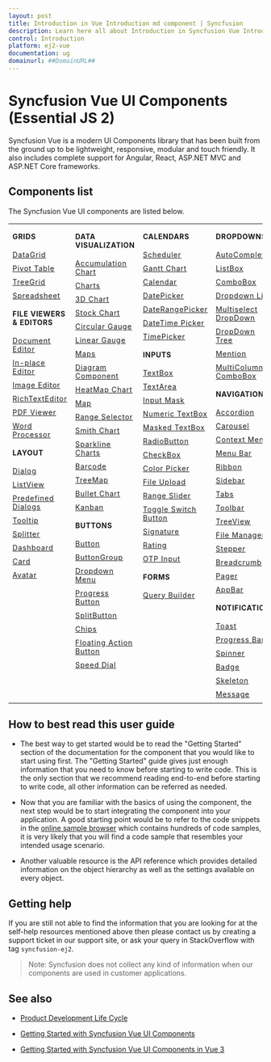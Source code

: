 ```yaml
---
layout: post
title: Introduction in Vue Introduction md component | Syncfusion
description: Learn here all about Introduction in Syncfusion Vue Introduction md component of Syncfusion Essential JS 2 and more.
control: Introduction 
platform: ej2-vue
documentation: ug
domainurl: ##DomainURL##
---
```


# Syncfusion Vue UI Components (Essential JS 2)

Syncfusion Vue is a modern UI Components library that has been built from the ground up to be lightweight, responsive, modular and touch friendly. It also includes complete support for Angular, React, ASP.NET MVC and ASP.NET Core frameworks.

## Components list

The Syncfusion Vue UI components are listed below.

<style>

tr
{
border:0 !important;
}

td
{
border:0 !important;
vertical-align: top;
}

.controlanchorlink
{
text-decoration: none!important;
font-size: 14px!important;
text-align: left!important;
padding: 5px 0px;
letter-spacing: 1px;
}
.controlcategory
{
font-size: 14px!important;
text-align: left!important;
font-weight: bold!important;
letter-spacing: 0.7px;
}
}

</style>

<table id="table" style="border: 0px;">
<tbody>
<colgroup>
<col style="width: 25%">
<col style="width: 25%">
<col style="width: 25%">
<col style="width: 25%">
</colgroup>
</tbody>
<tr>
    <td>
        <div><p class="controlcategory">GRIDS</p></div>
        <div class="controlanchorlink"><a target="_self" href="https://ej2.syncfusion.com/vue/documentation/grid/getting-started/">DataGrid</a></div>
        <div class="controlanchorlink"><a target="_self" href="https://ej2.syncfusion.com/vue/documentation/pivotview/getting-started/">Pivot Table</a></div>
        <div class="controlanchorlink"><a target="_self" href="https://ej2.syncfusion.com/vue/documentation/treegrid/getting-started/">TreeGrid</a></div>
         <div class="controlanchorlink"><a target="_self" href="https://ej2.syncfusion.com/vue/documentation/spreadsheet/getting-started/">Spreadsheet</a></div>
        <div><p class="controlcategory">FILE VIEWERS & EDITORS</p></div>
        <div class="controlanchorlink"><a target="_self" href="https://ej2.syncfusion.com/vue/documentation/document-editor/getting-started">Document Editor</a></div>
        <div class="controlanchorlink"><a target="_self" href="https://ej2.syncfusion.com/vue/documentation/inplace-editor/getting-started/">In-place Editor</a></div>
        <div class="controlanchorlink"><a target="_self" href="https://ej2.syncfusion.com/vue/documentation/image-editor/getting-started">Image Editor</a></div>
        <div class="controlanchorlink"><a target="_self" href="https://ej2.syncfusion.com/vue/documentation/rich-text-editor/getting-started/">RichTextEditor</a></div>
        <div class="controlanchorlink"><a target="_self" href="https://ej2.syncfusion.com/vue/documentation/pdfviewer/getting-started/">PDF Viewer</a></div>
        <div class="controlanchorlink"><a target="_self" href="https://ej2.syncfusion.com/vue/documentation/document-editor/getting-started/">Word Processor</a></div>
        <div><p class="controlcategory">LAYOUT</p></div>
        <div class="controlanchorlink"><a target="_self" href="https://ej2.syncfusion.com/vue/documentation/dialog/getting-started/">Dialog</a></div>
        <div class="controlanchorlink"><a target="_self" href="https://ej2.syncfusion.com/vue/documentation/listview/getting-started/">ListView</a></div>
         <div class="controlanchorlink"><a target="_self" href="https://ej2.syncfusion.com/vue/documentation/predefined-dialogs/getting-started">Predefined Dialogs</a></div>
        <div class="controlanchorlink"><a target="_self" href="https://ej2.syncfusion.com/vue/documentation/tooltip/getting-started/">Tooltip</a></div>
        <div class="controlanchorlink"><a target="_self" href="https://ej2.syncfusion.com/vue/documentation/splitter/getting-started/">Splitter</a></div>
        <div class="controlanchorlink"><a target="_self" href="https://ej2.syncfusion.com/vue/documentation/dashboard-layout/getting-started/">Dashboard</a></div>
        <div class="controlanchorlink"><a target="_self" href="https://ej2.syncfusion.com/vue/documentation/card/getting-started/">Card</a></div>
        <div class="controlanchorlink"><a target="_self" href="https://ej2.syncfusion.com/vue/documentation/avatar/getting-started/">Avatar</a></div>
    </td>
    <td>
        <div><p class="controlcategory">DATA VISUALIZATION</p></div>
        <div class="controlanchorlink"><a target="_self" href="https://ej2.syncfusion.com/vue/documentation/accumulation-chart/getting-started">Accumulation Chart</a></div>
        <div class="controlanchorlink"><a target="_self" href="https://ej2.syncfusion.com/vue/documentation/chart/getting-started/">Charts</a></div>
        <div class="controlanchorlink"><a target="_self" href="https://ej2.syncfusion.com/vue/documentation/3d-chart/getting-started">3D Chart</a></div>
        <div class="controlanchorlink"><a target="_self" href="https://ej2.syncfusion.com/vue/documentation/stock-chart/getting-started/">Stock Chart</a></div>
        <div class="controlanchorlink"><a target="_self" href="https://ej2.syncfusion.com/vue/documentation/circular-gauge/getting-started/">Circular Gauge</a></div>
        <div class="controlanchorlink"><a target="_self" href="https://ej2.syncfusion.com/vue/documentation/linear-gauge/getting-started/">Linear Gauge</a></div>
        <div class="controlanchorlink"><a target="_self" href="https://ej2.syncfusion.com/vue/documentation/maps/getting-started">Maps</a></div>
        <div class="controlanchorlink"><a target="_self" href="https://ej2.syncfusion.com/vue/documentation/diagram/getting-started/">Diagram Component</a></div>
        <div class="controlanchorlink"><a target="_self" href="https://ej2.syncfusion.com/vue/documentation/heatmap-chart/getting-started/">HeatMap Chart</a></div>
        <div class="controlanchorlink"><a target="_self" href="https://ej2.syncfusion.com/vue/documentation/maps/getting-started/">Map</a></div>
        <div class="controlanchorlink"><a target="_self" href="https://ej2.syncfusion.com/vue/documentation/range-navigator/getting-started/">Range Selector</a></div>
        <div class="controlanchorlink"><a target="_self" href="https://ej2.syncfusion.com/vue/documentation/smithchart/getting-started/">Smith Chart</a></div>
        <div class="controlanchorlink"><a target="_self" href="https://ej2.syncfusion.com/vue/documentation/sparkline/getting-started/">Sparkline Charts</a></div>
        <div class="controlanchorlink"><a target="_self" href="https://ej2.syncfusion.com/vue/documentation/barcode/getting-started/">Barcode</a></div>
        <div class="controlanchorlink"><a target="_self" href="https://ej2.syncfusion.com/vue/documentation/treemap/getting-started/">TreeMap</a></div>
        <div class="controlanchorlink"><a target="_self" href="https://ej2.syncfusion.com/vue/documentation/bullet-chart/getting-started/">Bullet Chart</a></div>
        <div class="controlanchorlink"><a target="_self" href="https://ej2.syncfusion.com/vue/documentation/kanban/getting-started/">Kanban</a></div>
        <div><p class="controlcategory">BUTTONS</p></div>
        <div class="controlanchorlink"><a target="_self" href="https://ej2.syncfusion.com/vue/documentation/button/getting-started/">Button</a></div>
        <div class="controlanchorlink"><a target="_self" href="https://ej2.syncfusion.com/vue/documentation/button-group/getting-started/">ButtonGroup</a></div>
        <div class="controlanchorlink"><a target="_self" href="https://ej2.syncfusion.com/vue/documentation/drop-down-button/getting-started/">Dropdown Menu</a></div>
        <div class="controlanchorlink"><a target="_self" href="https://ej2.syncfusion.com/vue/documentation/progress-button/getting-started/">Progress Button</a></div>
        <div class="controlanchorlink"><a target="_self" href="https://ej2.syncfusion.com/vue/documentation/split-button/getting-started/">SplitButton</a></div>
        <div class="controlanchorlink"><a target="_self" href="https://ej2.syncfusion.com/vue/documentation/chips/getting-started/">Chips</a></div>
        <div class="controlanchorlink"><a target="_self" href="https://ej2.syncfusion.com/vue/documentation/floating-action-button/getting-started/">Floating Action Button</a></div>
        <div class="controlanchorlink"><a target="_self" href="https://ej2.syncfusion.com/vue/documentation/speed-dial/getting-started/">Speed Dial</a></div>
    </td>
    <td>
        <div><p class="controlcategory">CALENDARS</p></div>
        <div class="controlanchorlink"><a target="_self" href="https://ej2.syncfusion.com/vue/documentation/schedule/getting-started/">Scheduler</a></div>
        <div class="controlanchorlink"><a target="_self" href="https://ej2.syncfusion.com/vue/documentation/gantt/getting-started/">Gantt Chart</a></div>
        <div class="controlanchorlink"><a target="_self" href="https://ej2.syncfusion.com/vue/documentation/calendar/getting-started/">Calendar</a></div>
        <div class="controlanchorlink"><a target="_self" href="https://ej2.syncfusion.com/vue/documentation/datepicker/getting-started/">DatePicker</a></div>
        <div class="controlanchorlink"><a target="_self" href="https://ej2.syncfusion.com/vue/documentation/daterangepicker/getting-started/">DateRangePicker</a></div>
        <div class="controlanchorlink"><a target="_self" href="https://ej2.syncfusion.com/vue/documentation/datetimepicker/getting-started/">DateTime Picker</a></div>
        <div class="controlanchorlink"><a target="_self" href="https://ej2.syncfusion.com/vue/documentation/timepicker/getting-started/">TimePicker</a></div>
        <div><p class="controlcategory">INPUTS</p></div>
        <div class="controlanchorlink"><a target="_self" href="https://ej2.syncfusion.com/vue/documentation/textbox/getting-started/">TextBox</a></div>
        <div class="controlanchorlink"><a target="_self" href="https://ej2.syncfusion.com/vue/documentation/textarea/getting-started">TextArea</a></div>
        <div class="controlanchorlink"><a target="_self" href="https://ej2.syncfusion.com/vue/documentation/maskedtextbox/getting-started/">Input Mask</a></div>
        <div class="controlanchorlink"><a target="_self" href="https://ej2.syncfusion.com/vue/documentation/numerictextbox/getting-started/">Numeric TextBox</a></div>
        <div class="controlanchorlink"><a target="_self" href="https://ej2.syncfusion.com/vue/documentation/maskedtextbox/getting-started">Masked TextBox</a></div>
        <div class="controlanchorlink"><a target="_self" href="https://ej2.syncfusion.com/vue/documentation/radio-button/getting-started/">RadioButton</a></div>
        <div class="controlanchorlink"><a target="_self" href="https://ej2.syncfusion.com/vue/documentation/check-box/getting-started/">CheckBox</a></div>
        <div class="controlanchorlink"><a target="_self" href="https://ej2.syncfusion.com/vue/documentation/color-picker/getting-started/">Color Picker</a></div>
        <div class="controlanchorlink"><a target="_self" href="https://ej2.syncfusion.com/vue/documentation/uploader/getting-started/">File Upload</a></div>
        <div class="controlanchorlink"><a target="_self" href="https://ej2.syncfusion.com/vue/documentation/range-slider/getting-started/">Range Slider</a></div>
        <div class="controlanchorlink"><a target="_self" href="https://ej2.syncfusion.com/vue/documentation/switch/getting-started/">Toggle Switch Button</a></div>
        <div class="controlanchorlink"><a target="_self" href="https://ej2.syncfusion.com/vue/documentation/signature/getting-started/">Signature</a></div>
        <div class="controlanchorlink"><a target="_self" href="https://ej2.syncfusion.com/vue/documentation/rating/getting-started/">Rating</a></div>
        <div class="controlanchorlink"><a target="_self" href="https://ej2.syncfusion.com/vue/documentation/otp-input/getting-started">OTP Input</a></div>
        <div><p class="controlcategory">FORMS</p></div>
        <div class="controlanchorlink"><a target="_self" href="https://ej2.syncfusion.com/vue/documentation/query-builder/getting-started/">Query Builder</a></div>
    </td>
    <td>
        <div><p class="controlcategory">DROPDOWNS</p></div>
        <div class="controlanchorlink"><a target="_self" href="https://ej2.syncfusion.com/vue/documentation/auto-complete/getting-started/">AutoComplete</a></div>
        <div class="controlanchorlink"><a target="_self" href="https://ej2.syncfusion.com/vue/documentation/list-box/getting-started/">ListBox</a></div>
        <div class="controlanchorlink"><a target="_self" href="https://ej2.syncfusion.com/vue/documentation/combo-box/getting-started/">ComboBox</a></div>
        <div class="controlanchorlink"><a target="_self" href="https://ej2.syncfusion.com/vue/documentation/drop-down-list/getting-started/">Dropdown List</a></div>
        <div class="controlanchorlink"><a target="_self" href="https://ej2.syncfusion.com/vue/documentation/multi-select/getting-started/">Multiselect DropDown</a></div>
        <div class="controlanchorlink"><a target="_self" href="https://ej2.syncfusion.com/vue/documentation/drop-down-tree/getting-started/">DropDown Tree</a></div>
        <div class="controlanchorlink"><a target="_self" href="https://ej2.syncfusion.com/vue/documentation/mention/getting-started/">Mention</a></div>
        <div class="controlanchorlink"><a target="_self" href="https://ej2.syncfusion.com/vue/documentation/multicolumn-combobox/getting-started">MultiColumn ComboBox</a></div>
        <div><p class="controlcategory">NAVIGATION</p></div>
        <div class="controlanchorlink"><a target="_self" href="https://ej2.syncfusion.com/vue/documentation/accordion/getting-started/">Accordion</a></div>
        <div class="controlanchorlink"><a target="_self" href="https://ej2.syncfusion.com/vue/documentation/carousel/getting-started/">Carousel</a></div>
        <div class="controlanchorlink"><a target="_self" href="https://ej2.syncfusion.com/vue/documentation/context-menu/getting-started/">Context Menu</a></div>
        <div class="controlanchorlink"><a target="_self" href="https://ej2.syncfusion.com/vue/documentation/menu/getting-started/">Menu Bar</a></div>
        <div class="controlanchorlink"><a target="_self" href="https://ej2.syncfusion.com/vue/documentation/ribbon/getting-started">Ribbon</a></div>
        <div class="controlanchorlink"><a target="_self" href="https://ej2.syncfusion.com/vue/documentation/sidebar/getting-started/">Sidebar</a></div>
        <div class="controlanchorlink"><a target="_self" href="https://ej2.syncfusion.com/vue/documentation/tab/getting-started/">Tabs</a></div>
        <div class="controlanchorlink"><a target="_self" href="https://ej2.syncfusion.com/vue/documentation/toolbar/getting-started/">Toolbar</a></div>
        <div class="controlanchorlink"><a target="_self" href="https://ej2.syncfusion.com/vue/documentation/treeview/getting-started/">TreeView</a></div>
        <div class="controlanchorlink"><a target="_self" href="https://ej2.syncfusion.com/vue/documentation/file-manager/getting-started/">File Manager</a></div>
        <div class="controlanchorlink"><a target="_self" href="https://ej2.syncfusion.com/vue/documentation/stepper/getting-started">Stepper</a></div>
        <div class="controlanchorlink"><a target="_self" href="https://ej2.syncfusion.com/vue/documentation/breadcrumb/getting-started/">Breadcrumb</a></div>
        <div class="controlanchorlink"><a target="_self" href="https://ej2.syncfusion.com/vue/documentation/pager/getting-started/">Pager</a></div>
        <div class="controlanchorlink"><a target="_self" href="https://ej2.syncfusion.com/vue/documentation/appbar/getting-started/">AppBar</a></div>
        <div><p class="controlcategory">NOTIFICATION</p></div>
        <div class="controlanchorlink"><a target="_self" href="https://ej2.syncfusion.com/vue/documentation/toast/getting-started/">Toast</a></div>
        <div class="controlanchorlink"><a target="_self" href="https://ej2.syncfusion.com/vue/documentation/progressbar/getting-started">Progress Bar</a></div>
        <div class="controlanchorlink"><a target="_self" href="https://ej2.syncfusion.com/vue/documentation/spinner/getting-started/">Spinner</a></div>
        <div class="controlanchorlink"><a target="_self" href="https://ej2.syncfusion.com/vue/documentation/badge/getting-started/">Badge</a></div>
        <div class="controlanchorlink"><a target="_self" href="https://ej2.syncfusion.com/vue/documentation/skeleton/getting-started/">Skeleton</a></div>
        <div class="controlanchorlink"><a target="_self" href="https://ej2.syncfusion.com/vue/documentation/message/getting-started/">Message</a></div>
    </td>
</tr>
</table>

## How to best read this user guide

* The best way to get started would be to read the "Getting Started" section of the documentation for the component that you would like to start using first. The "Getting Started" guide gives just enough information that you need to know before starting to write code. This is the only section that we recommend reading end-to-end before starting to write code, all other information can be referred as needed.

* Now that you are familiar with the basics of using the component, the next step would be to start integrating the component into your application. A good starting point would be to refer to the code snippets in the [online sample browser](https://ej2.syncfusion.com/vue/demos/#/bootstrap5/grid/grid-overview.html) which contains hundreds of code samples, it is very likely that you will find a code sample that resembles your intended usage scenario.

* Another valuable resource is the API reference which provides detailed information on the object hierarchy as well as the settings available on every object.

## Getting help

If you are still not able to find the information that you are looking for at the self-help resources mentioned above then please contact us by creating a support ticket in our support site, or ask your query in StackOverflow with tag `syncfusion-ej2`.

>Note: Syncfusion does not collect any kind of information when our components are used in customer applications.

## See also

* [Product Development Life Cycle](https://www.syncfusion.com/support/product-lifecycle/)

* [Getting Started with Syncfusion Vue UI Components](https://ej2.syncfusion.com/vue/documentation/getting-started/tutorial/)

* [Getting Started with Syncfusion Vue UI Components in Vue 3](https://ej2.syncfusion.com/vue/documentation/getting-started/vue3-tutorial/)